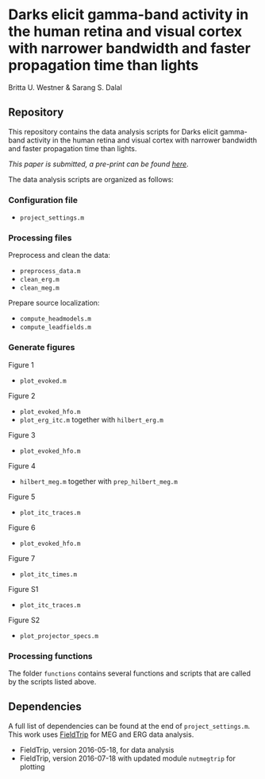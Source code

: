# Darks elicit gamma-band activity in the human retina and visual cortex with narrower bandwidth and faster propagation time than lights

Britta U. Westner & Sarang S. Dalal


## Repository
This repository contains the data analysis scripts for Darks elicit gamma-band activity in the human retina and visual cortex with narrower bandwidth and faster propagation time than lights.

_This paper is submitted, a pre-print can be found_ [_here_](https://www.biorxiv.org/content/10.1101/153551v1).


The data analysis scripts are organized as follows:

### Configuration file
* `project_settings.m`

### Processing files
Preprocess and clean the data:
* `preprocess_data.m`
* `clean_erg.m`
* `clean_meg.m`

Prepare source localization:
* `compute_headmodels.m`
* `compute_leadfields.m`

### Generate figures
Figure 1
* `plot_evoked.m`

Figure 2
* `plot_evoked_hfo.m`
* `plot_erg_itc.m` together with `hilbert_erg.m`

Figure 3
* `plot_evoked_hfo.m`

Figure 4
* `hilbert_meg.m` together with `prep_hilbert_meg.m`

Figure 5
* `plot_itc_traces.m`

Figure 6
* `plot_evoked_hfo.m`

Figure 7
* `plot_itc_times.m`

Figure S1
* `plot_itc_traces.m`

Figure S2
* `plot_projector_specs.m`

### Processing functions
The folder `functions` contains several functions and scripts that are called by the scripts listed above.


## Dependencies
A full list of dependencies can be found at the end of `project_settings.m`.
This work uses [FieldTrip](https://github.com/fieldtrip/) for MEG and ERG data analysis.
* FieldTrip, version 2016-05-18, for data analysis
* FieldTrip, version 2016-07-18 with updated module `nutmegtrip` for plotting
